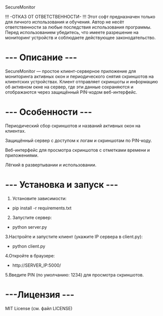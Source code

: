 SecureMonitor

!!! -ОТКАЗ ОТ ОТВЕТСТВЕННОСТИ- !!!
Этот софт предназначен только для личного использования и обучения.
Автор не несёт ответственности за любые последствия использования программы.
Перед использованием убедитесь, что имеете разрешение на мониторинг устройств и соблюдаете действующее законодательство.

# --- Описание --- #
SecureMonitor — простое клиент-серверное приложение для мониторинга активных окон и периодического снятия скриншотов на клиентских устройствах. Клиент отправляет скриншоты и информацию об активном окне на сервер, где эти данные сохраняются и отображаются через защищённый PIN-кодом веб-интерфейс.

# --- Особенности --- #
Периодический сбор скриншотов и названий активных окон на клиентах.

Защищённый сервер с доступом к логам и скриншотам по PIN-коду.

Веб-интерфейс для просмотра скриншотов с отметками времени и приложениями.

Лёгкий в развертывании и использовании.

# --- Установка и запуск --- #
1. Установите зависимости:
 - pip install -r requirements.txt

2. Запустите сервер:
 - python server.py

3.Настройте и запустите клиент (укажите IP сервера в client.py):
 - python client.py

4.Откройте в браузере:
 - http://SERVER_IP:5000/

5.Введите PIN (по умолчанию: 1234) для просмотра скриншотов.

# ---Лицензия --- #
MIT License (см. файл LICENSE)
